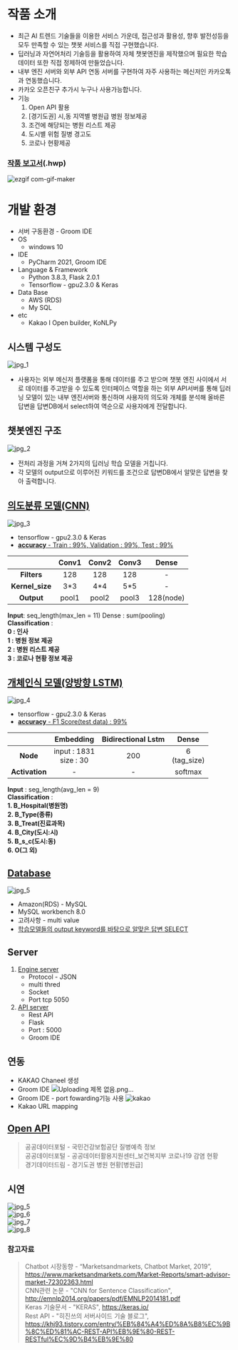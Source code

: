 # 작품 소개
* 최근 AI 트렌드 기술들을 이용한 서비스 가운데, 접근성과 활용성, 향후 발전성등을
  모두 만족할 수 있는 챗봇 서비스를 직접 구현했습니다.
* 딥러닝과 자연어처리 기술등을 활용하여 자체 챗봇엔진을 제작했으며 필요한 학습 데이터 또한 
  직접 정제하여 만들었습니다.
* 내부 엔진 서버와 외부 API 연동 서버를 구현하여 자주 사용하는 메신저인 카카오톡과 
  연동했습니다.  
* 카카오 오픈친구 추가시 누구나 사용가능합니다.
* 기능 
  1. Open API 활용
  2. [경기도권] 시,동 지역별 병원급 병원 정보제공
  3. 조건에 해당되는 병원 리스트 제공
  4. 도시별 위험 질병 경고도
  5. 코로나 현황제공
### [작품 보고서](./readme/졸업작품보고서양식(2021).hwp)(.hwp)
  
  ![ezgif com-gif-maker](https://user-images.githubusercontent.com/55508788/150677800-b21a3d9e-7a1d-4cf4-bc84-3b79ba42188c.gif)
  
# 개발 환경
  * 서버 구동환경 - Groom IDE
  * OS
    - windows 10
  * IDE
    - PyCharm 2021, Groom IDE
  * Language & Framework
    - Python 3.8.3, Flask 2.0.1 
    - Tensorflow - gpu2.3.0 & Keras
  * Data Base
    - AWS (RDS)
    - My SQL
  * etc
    - Kakao I Open builder, KoNLPy
  
## 시스템 구성도
![jpg_1](./readme/시스템구성도.png)
* 사용자는 외부 메신저 플랫폼을 통해 데이터를 주고 받으며 챗봇 엔진 사이에서
  서로 데이터를 주고받을 수 있도록 인터페이스 역할을 하는 외부 API서버를 통해
  딥러닝 모델이 있는 내부 엔진서버와 통신하며 사용자의 의도와 개체를 분석해
  올바른 답변을 답변DB에서 select하여 역순으로 사용자에게 전달합니다.

## 챗봇엔진 구조
![jpg_2](./readme/챗봇엔진구성.png)
* 전처리 과정을 거쳐 2가지의 딥러닝 학습 모델을 거칩니다.
* 각 모델의 output으로 이루어진 키워드를 조건으로 답변DB에서 알맞은
  답변을 찾아 출력합니다.

## [의도분류 모델(CNN)](https://github.com/tmvld97/graduate-modeling/blob/master/models/intent/IntentModel.py)
![jpg_3](./readme/CNN구조.png)
* tensorflow - gpu2.3.0 & Keras
* [**accuracy** - Train : 99%, Validation : 99%, Test : 99%</br>](https://github.com/tmvld97/graduate-modeling/blob/master/models/intent/train_model.py)

| | Conv1 | Conv2 | Conv3 | Dense | 
:---: | :---: | :---: | :---: | :---: |
**Filters** | 128 | 128 | 128 | - |
**Kernel_size** | 3*3 | 4*4 | 5*5 | - |
**Output** | pool1 | pool2 | pool3 | 128(node) |

**Input**: seq_length(max_len = 11) Dense : sum(pooling)</br>
**Classification** :   
**0 : 인사**</br>
**1 : 병원 정보 제공**</br>
**2 : 병원 리스트 제공**</br>
**3 : 코로나 현황 정보 제공** </br>

## [개체인식 모델(양방향 LSTM)](https://github.com/tmvld97/graduate-modeling/blob/master/models/ner/NerModel.py)
![jpg_4](./readme/LSTM구조.png)
* tensorflow - gpu2.3.0 & Keras
* [**accuracy** - F1 Score(test data) : 99%](https://github.com/tmvld97/graduate-modeling/blob/master/models/ner/train_model.py)

| | Embedding | Bidirectional Lstm | Dense |
:---: | :---: | :---: | :---: | 
**Node** | input : 1831</br>size : 30 | 200 | 6</br>(tag_size) | - |
**Activation** | - | - | softmax |

**Input** : seg_length(avg_len = 9)</br>
**Classification** : </br>
**1. B_Hospital(병원명)**</br>
**2. B_Type(종류)**</br>
**3. B_Treat(진료과목)**</br>
**4. B_City(도시:시)**</br>
**5. B_s_c(도시:동)**</br>
**6. O(그 외)**

## [Database](https://github.com/tmvld97/graduate-modeling/blob/master/utils/Database.py)
![jpg_5](./readme/ERD.png)
* Amazon(RDS) - MySQL
* MySQL workbench 8.0
* 고려사항 - multi value
* [학습모델들의 output keyword를 바탕으로 알맞은 답변 SELECT](https://github.com/tmvld97/graduate-modeling/blob/master/utils/FindAnswer.py)


## Server
1. [Engine server](https://github.com/tmvld97/graduate-modeling/blob/master/bot.py)
    * Protocol - JSON</br>
    * multi thred
    * Socket
    * Port tcp 5050
2. [API server](https://github.com/tmvld97/graduate-modeling/blob/master/chatbot_api/app.py)
    * Rest API
    * Flask
    * Port : 5000
    * Groom IDE
  
## 연동
* KAKAO Chaneel 생성
* Groom IDE
![Uploading 제목 없음.png…]()
* Groom IDE - port fowarding기능 사용 
![kakao](https://user-images.githubusercontent.com/55508788/150789613-da1bf400-7ad8-4f38-a9d1-4d702e3d3a1b.png)
* Kakao URL mapping

## [Open API](https://github.com/tmvld97/graduate-modeling/blob/master/config/GlobalParams.py)
> 공공데이터포털 - 국민건강보험공단 질병예측 정보</br>
> 공공데이터포털 - 공공데이터활용지원센터_보건복지부 코로나19 감염 현황</br>
> 경기데이터드림 - 경기도권 병원 현황[병원급]

## 시연
![jpg_5](./readme/시연1.png)</br>
![jpg_6](./readme/시연2.png)</br>
![jpg_7](./readme/시연3.png)</br>
![jpg_8](./readme/시연4.png)

### 참고자료
> Chatbot 시장동향 - “Marketsandmarkets, Chatbot Market, 2019”, https://www.marketsandmarkets.com/Market-Reports/smart-advisor-market-72302363.html </br>
> CNN관련 논문 - "CNN for Sentence Classification", http://emnlp2014.org/papers/pdf/EMNLP2014181.pdf </br>
> Keras 기술문서 - "KERAS", https://keras.io/ </br>
> Rest API - "히진쓰의 서버사이드 기술 블로그", https://khj93.tistory.com/entry/%EB%84%A4%ED%8A%B8%EC%9B%8C%ED%81%AC-REST-API%EB%9E%80-REST-RESTful%EC%9D%B4%EB%9E%80
